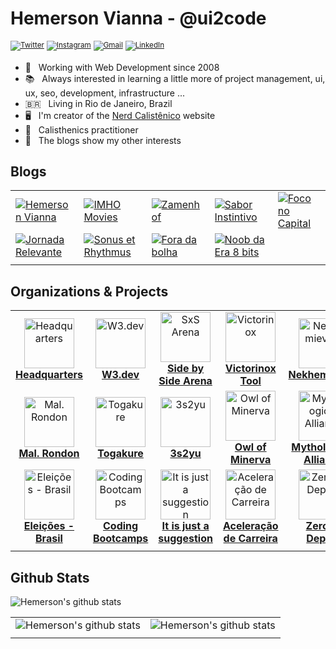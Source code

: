 # Hemerson Vianna - @ui2code

<sup>[![Twitter](https://img.shields.io/badge/Twitter-1DA1F2?style=for-the-badge&logo=twitter&logoColor=white)](https://twitter.com/ui2code)</sup>
<sup>[![Instagram](https://img.shields.io/badge/Instagram-E4405F?style=for-the-badge&logo=instagram&logoColor=white)](https://instagram.com/ui2code)</sup>
<sup>[![Gmail](https://img.shields.io/badge/Gmail-D14836?style=for-the-badge&logo=gmail&logoColor=white)](mailto:hemerson.lourenco@gmail.com)</sup>
<sup>[![LinkedIn](https://img.shields.io/badge/LinkedIn-0077B5?style=for-the-badge&logo=linkedin&logoColor=white)](https://www.linkedin.com/in/hemersonvianna)</sup>

- 🧭 &nbsp; Working with Web Development since 2008
- 📚 &nbsp; Always interested in learning a little more of project management, ui, ux, seo, development, infrastructure ...
- 🇧🇷 &nbsp; Living in Rio de Janeiro, Brazil
- 🖥 &nbsp; I'm creator of the [Nerd Calistênico](https://nerdcalistenico.com.br) website
- 🏃 &nbsp; Calisthenics practitioner
- 🚦 &nbsp; The blogs show my other interests

## Blogs

||||||
|-|-|-|-|-|
|[![Hemerson Vianna](https://img.shields.io/badge/💻-Hemerson%20Vianna-black?style=for-the-badge&logoColor=white)](https://nerdcalistenico.com.br/hemersonvianna/) |[![IMHO Movies](https://img.shields.io/badge/🎥-IMHO%20Movies-black?style=for-the-badge&logoColor=white)](https://nerdcalistenico.com.br/imhomovies/) |[![Zamenhof](https://img.shields.io/badge/📚-Zamenhof-black?style=for-the-badge&logoColor=white)](https://nerdcalistenico.com.br/zamenhof/)|[![Sabor Instintivo](https://img.shields.io/badge/🍲-Sabor%20Instintivo-black?style=for-the-badge&logoColor=white)](https://nerdcalistenico.com.br/saborinstintivo/)|[![Foco no Capital](https://img.shields.io/badge/📊-Foco%20no%20Capital-black?style=for-the-badge&logoColor=white)](https://nerdcalistenico.com.br/foconocapital/)|
|[![Jornada Relevante](https://img.shields.io/badge/✈-Jornada%20Relevante-black?style=for-the-badge&logoColor=white)](https://nerdcalistenico.com.br/jornadarelevante/) |[![Sonus et Rhythmus](https://img.shields.io/badge/🎶-Sonus%20et%20Rhythmus-black?style=for-the-badge&logoColor=white)](https://nerdcalistenico.com.br/sonusetrhythmus/) |[![Fora da bolha](https://img.shields.io/badge/🌎-Fora%20da%20bolha-black?style=for-the-badge&logoColor=white)](https://nerdcalistenico.com.br/foradabolha/)|[![Noob da Era 8 bits](https://img.shields.io/badge/🎮-Noob%20da%20Era%208%20bits-black?style=for-the-badge&logoColor=white)](https://nerdcalistenico.com.br/noobdaera8bits/)|
||||||

## Organizations & Projects

|||||||
|:-:|:-:|:-:|:-:|:-:|:-:|
|<a href="https://github.com/hdquarters"><img width="80" height="80" src="https://avatars2.githubusercontent.com/u/13304511" alt="Headquarters" /><br>**Headquarters**</a>|<a href="https://github.com/w3dotdev"><img width="80" height="80" src="https://avatars0.githubusercontent.com/u/16153633" alt="W3.dev" /><br>**W3.dev**</a>|<a href="https://github.com/sxsarena"><img width="80" height="80" src="https://avatars1.githubusercontent.com/u/20724046" alt="SxS Arena" /><br>**Side by Side Arena**</a>|<a href="https://github.com/vxtool"><img width="80" height="80" src="https://avatars0.githubusercontent.com/u/26970146" alt="Victorinox" /><br>**Victorinox Tool**</a>|<a href="https://github.com/nvich"><img width="80" height="80" src="https://avatars2.githubusercontent.com/u/27102369" alt="Nekhemievich" /><br>**Nekhemievich**</a>|<a href="https://github.com/hesiod3c"><img width="80" height="80" src="https://avatars3.githubusercontent.com/u/30731635" alt="Hesiod and " /><br>**Hesiod**</a>|
|<a href="https://github.com/malrondon"><img width="80" height="80" src="https://avatars2.githubusercontent.com/u/49529560" alt="Mal. Rondon" /><br>**Mal. Rondon**</a>|<a href="https://github.com/tgkr"><img width="80" height="80" src="https://avatars2.githubusercontent.com/u/55669171" alt="Togakure" /><br>**Togakure**</a>|<a href="https://github.com/3s2yu"><img width="80" height="80" src="https://avatars2.githubusercontent.com/u/55886185" alt="3s2yu" /><br>**3s2yu**</a>|<a href="https://github.com/o2minerva"><img width="80" height="80" src="https://avatars1.githubusercontent.com/u/61127091" alt="Owl of Minerva" /><br>**Owl of Minerva**</a>|<a href="https://github.com/allmyths"><img width="80" height="80" src="https://avatars2.githubusercontent.com/u/67839590" alt="Mythological Alliance" /><br>**Mythological Alliance**</a>|<a href="https://github.com/nerdcalistenico"><img width="80" height="80" src="https://avatars3.githubusercontent.com/u/68088436" alt="Nerd Calistênico" /><br>**Nerd Calistênico**</a>|
|<a href="https://github.com/eleicoes"><img width="80" height="80" src="https://avatars3.githubusercontent.com/u/72623480" alt="Eleições - Brasil" /><br>**Eleições - Brasil**</a>|<a href="https://github.com/coding-bootcamps"><img width="80" height="80" src="https://avatars3.githubusercontent.com/u/74940515" alt="Coding Bootcamps" /><br>**Coding Bootcamps**</a>|<a href="https://github.com/just-a-suggestion"><img width="80" height="80" src="https://avatars3.githubusercontent.com/u/75226275" alt="It is just a suggestion" /><br>**It is just a suggestion**</a>|<a href="https://github.com/aceleracao-de-carreira"><img width="80" height="80" src="https://avatars3.githubusercontent.com/u/77643018" alt="Aceleração de Carreira" /><br>**Aceleração de Carreira**</a>|<a href="https://github.com/zerotodeploy"><img width="80" height="80" src="https://avatars3.githubusercontent.com/u/77643946" alt="Zero to Deploy" /><br>**Zero to Deploy**</a>|<a href="https://github.com/cyanfront"><img width="80" height="80" src="https://avatars3.githubusercontent.com/u/78225580" alt="Cyan Front" /><br>**Cyan Front**</a>|
|||||||

## Github Stats

![Hemerson's github stats](https://github-readme-stats.vercel.app/api?username=ui2code&show_icons=true&count_private=true&theme=tokyonight&hide=stars)

|||
|:-:|:-:|
|![Hemerson's github stats](https://github-readme-stats.vercel.app/api/top-langs/?username=ui2code&layout=compact&theme=tokyonight)|![Hemerson's github stats](https://github-readme-stats.vercel.app/api/wakatime?username=ui2code&theme=tokyonight)|
|||
